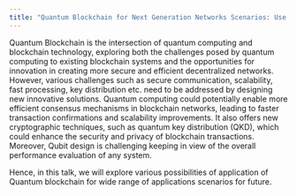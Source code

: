 ```yaml
---
title: "Quantum Blockchain for Next Generation Networks Scenarios: Use Cases, Challenges and Future Directions"
---
```

Quantum Blockchain is the intersection of quantum computing and blockchain technology, exploring both the challenges posed by quantum computing to existing blockchain systems and the opportunities for innovation in creating more secure and efficient decentralized networks. However, various challenges such as secure communication, scalability, fast processing, key distribution etc. need to be addressed by designing new innovative solutions. Quantum computing could potentially enable more efficient consensus mechanisms in blockchain networks, leading to faster transaction confirmations and scalability improvements. It also offers new cryptographic techniques, such as quantum key distribution (QKD), which could enhance the security and privacy of blockchain transactions. Moreover, Qubit design is challenging keeping in view of the overall performance evaluation of any system.

Hence, in this talk, we will explore various possibilities of application of Quantum blockchain for wide range of applications scenarios for future.
